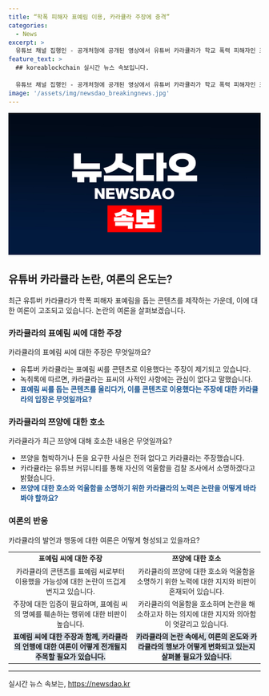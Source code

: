 ```yaml
---
title: “학폭 피해자 표예림 이용, 카라큘라 주장에 충격”
categories:
  - News
excerpt: >
  유튜브 채널 집행인 - 공개처형에 공개된 영상에서 유튜버 카라큘라가 학교 폭력 피해자인 표예림 씨를 콘텐츠로 이용한 주장이 제기되었다. 이에 대한 논란이 터져 카라큘라는 고인을 추모하는 척하며 콘텐츠를 제작했지만 실제로는 표씨를 이용했다는 비난을 받았다. 뿐만 아니라, 유명 먹방 유튜버 쯔양에게 협박을 가했다는 주장에도 휩싸였는데, 카라큘라는 이를 부인하고 검찰 조사를 요청했다. 이에 네티즌들은 논란의 중심에 선 카라큘라에게 비난과 의문을 제기하고 있다.
feature_text: >
  ## koreablockchain 실시간 뉴스 속보입니다.

  유튜브 채널 집행인 - 공개처형에 공개된 영상에서 유튜버 카라큘라가 학교 폭력 피해자인 표예림 씨를 콘텐츠로 이용한 주장이 제기되었다. 이에 대한 논란이 터져 카라큘라는 고인을 추모하는 척하며 콘텐츠를 제작했지만 실제로는 표씨를 이용했다는 비난을 받았다. 뿐만 아니라, 유명 먹방 유튜버 쯔양에게 협박을 가했다는 주장에도 휩싸였는데, 카라큘라는 이를 부인하고 검찰 조사를 요청했다. 이에 네티즌들은 논란의 중심에 선 카라큘라에게 비난과 의문을 제기하고 있다.
image: '/assets/img/newsdao_breakingnews.jpg'
---
```


<p><img src="/assets/img/newsdao_breakingnews.jpg" alt="koreablockchain 속보" /></p>

<h2 data-ke-size="size26">유튜버 카라큘라 논란, 여론의 온도는?</h2>

<p data-ke-size="size16">최근 유튜버 카라큘라가 학폭 피해자 표예림을 돕는 콘텐츠를 제작하는 가운데, 이에 대한 여론이 고조되고 있습니다. 논란의 여론을 살펴보겠습니다.</p>

<h3>카라큘라의 표예림 씨에 대한 주장</h3>

<p data-ke-size="size16">카라큘라의 표예림 씨에 대한 주장은 무엇일까요?</p>

<ul>
  <li>유튜버 카라큘라는 표예림 씨를 콘텐츠로 이용했다는 주장이 제기되고 있습니다.</li>
  <li>녹취록에 따르면, 카라큘라는 표씨의 사적인 사항에는 관심이 없다고 말했습니다.</li>
  <li><b><span style="color: #1a5490;">표예림 씨를 돕는 콘텐츠를 올리다가, 이를 콘텐츠로 이용했다는 주장에 대한 카라큘라의 입장은 무엇일까요?</span></b></li>
</ul>

<h3>카라큘라의 쯔양에 대한 호소</h3>

<p data-ke-size="size16">카라큘라가 최근 쯔양에 대해 호소한 내용은 무엇일까요?</p>

<ul>
  <li>쯔양을 협박하거나 돈을 요구한 사실은 전혀 없다고 카라큘라는 주장했습니다.</li>
  <li>카라큘라는 유튜브 커뮤니티를 통해 자신의 억울함을 검찰 조사에서 소명하겠다고 밝혔습니다.</li>
  <li><b><span style="color: #1a5490;">쯔양에 대한 호소와 억울함을 소명하기 위한 카라큘라의 노력은 논란을 어떻게 바라봐야 할까요?</span></b></li>
</ul>

<h3>여론의 반응</h3>

<p data-ke-size="size16">카라큘라의 발언과 행동에 대한 여론은 어떻게 형성되고 있을까요?</p>

<table>
  <tr>
    <td style="text-align: center; height: 17px;"><b>표예림 씨에 대한 주장</b></td>
    <td style="text-align: center; height: 17px;"><b>쯔양에 대한 호소</b></td>
  </tr>
  <tr>
    <td style="text-align: center; height: 17px;">카라큘라의 콘텐츠를 표예림 씨로부터 이용했을 가능성에 대한 논란이 뜨겁게 번지고 있습니다.</td>
    <td style="text-align: center; height: 17px;">카라큘라의 쯔양에 대한 호소와 억울함을 소명하기 위한 노력에 대한 지지와 비판이 혼재되어 있습니다.</td>
  </tr>
  <tr>
    <td style="text-align: center; height: 17px;">주장에 대한 입증이 필요하며, 표예림 씨의 명예를 훼손하는 행위에 대한 비판이 높습니다.</td>
    <td style="text-align: center; height: 17px;">카라큘라의 억울함을 호소하며 논란을 해소하고자 하는 의지에 대한 지지와 의아함이 엇갈리고 있습니다.</td>
  </tr>
  <tr>
    <td style="text-align: center; height: 17px;"><b><span style="background-color: #21538527;">표예림 씨에 대한 주장과 함께, 카라큘라의 언행에 대한 여론이 어떻게 전개될지 주목할 필요가 있습니다.</span></b></td>
    <td style="text-align: center; height: 17px;"><b><span style="background-color: #21538527;">카라큘라의 논란 속에서, 여론의 온도와 카라큘라의 행보가 어떻게 변화되고 있는지 살펴볼 필요가 있습니다.</span></b></td>
  </tr>
</table>

<p data-ke-size="size16"></p>

<hr>

<p data-ke-size="size16"></p>
실시간 뉴스 속보는, <a href="https://newsdao.kr" rel="dofollow">https://newsdao.kr</a>


